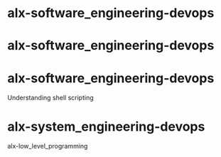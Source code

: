 # alx-software_engineering-devops
# alx-software_engineering-devops
# alx-software_engineering-devops
Understanding shell scripting
# alx-system_engineering-devops
alx-low_level_programming
